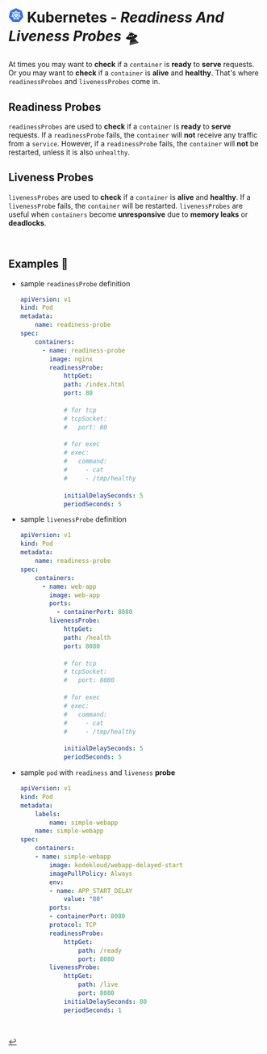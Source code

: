 # <img src="../../00-resources/img/k8s.png" width="30px"> **Kubernetes** - ***Readiness*** *And* ***Liveness Probes*** 🛸

At times you may want to **check** if a `container` is **ready** to **serve** requests. Or you may want to **check** if a `container` is **alive** and **healthy**. That's where `readinessProbes` and `livenessProbes` come in.

## **Readiness Probes**

`readinessProbes` are used to **check** if a `container` is **ready** to **serve** requests. If a `readinessProbe` fails, the `container` will **not** receive any traffic from a `service`. However, if a `readinessProbe` fails, the `container` will **not** be restarted, unless it is also `unhealthy`.

## **Liveness Probes** 

`livenessProbes` are used to **check** if a `container` is **alive** and **healthy**. If a `livenessProbe` fails, the `container` will be restarted. `livenessProbes` are useful when `containers` become **unresponsive** due to **memory leaks** or **deadlocks**.

<br>

## **Examples** 🧩

* sample `readinessProbe` definition

    ```yaml
    apiVersion: v1
    kind: Pod
    metadata:
        name: readiness-probe
    spec:
        containers:
          - name: readiness-probe
            image: nginx
            readinessProbe:
                httpGet:
                path: /index.html
                port: 80

                # for tcp
                # tcpSocket:
                #   port: 80

                # for exec
                # exec:
                #   command:
                #     - cat
                #     - /tmp/healthy

                initialDelaySeconds: 5
                periodSeconds: 5
    ```

* sample `livenessProbe` definition

    ```yaml
    apiVersion: v1
    kind: Pod
    metadata:
        name: readiness-probe
    spec:
        containers:
          - name: web-app
            image: web-app
            ports:
              - containerPort: 8080
            livenessProbe:
                httpGet:
                path: /health
                port: 8080

                # for tcp
                # tcpSocket:
                #   port: 8080
            
                # for exec
                # exec:
                #   command:
                #     - cat
                #     - /tmp/healthy
                
                initialDelaySeconds: 5
                periodSeconds: 5
    ```

* sample `pod` with `readiness` and `liveness` **probe**

    ```yaml
    apiVersion: v1
    kind: Pod
    metadata:
        labels:
            name: simple-webapp
        name: simple-webapp
    spec:
        containers:
        - name: simple-webapp
            image: kodekloud/webapp-delayed-start
            imagePullPolicy: Always
            env:
            - name: APP_START_DELAY
                value: "80"
            ports:
            - containerPort: 8080
            protocol: TCP
            readinessProbe:
                httpGet:
                    path: /ready
                    port: 8080
            livenessProbe:
                httpGet:
                    path: /live
                    port: 8080
                initialDelaySeconds: 80
                periodSeconds: 1
    ```

<br>

[↩️](../README.md)
